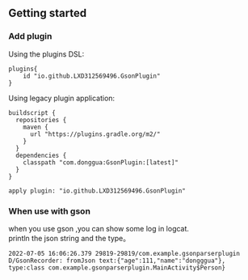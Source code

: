 ## Getting started

### Add plugin
Using the plugins DSL:
```
plugins{
    id "io.github.LXD312569496.GsonPlugin"
}
```

Using legacy plugin application:
```
buildscript {
  repositories {
    maven {
      url "https://plugins.gradle.org/m2/"
    }
  }
  dependencies {
    classpath "com.donggua:GsonPlugin:[latest]"
  }
}

apply plugin: "io.github.LXD312569496.GsonPlugin"
```

### When use with gson
when you use gson ,you can show some log in logcat.<br>
println the json string and the type。
```
2022-07-05 16:06:26.379 29819-29819/com.example.gsonparserplugin D/GsonRecorder: fromJson text:{"age":111,"name":"dongggua"}, type:class com.example.gsonparserplugin.MainActivity$Person}
```
